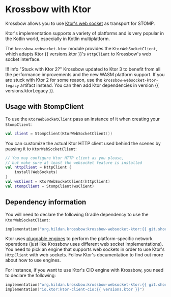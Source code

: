 # Krossbow with Ktor

Krossbow allows you to use [Ktor's web socket](https://ktor.io/docs/client-websockets.html) as transport for STOMP.

Ktor's implementation supports a variety of platforms and is very popular in the Kotlin world, especially in Kotlin multiplatform.

The `krossbow-websocket-ktor` module provides the `KtorWebSocketClient`, which adapts Ktor {{ versions.ktor }}'s
`HttpClient` to Krossbow's web socket interface.

!!! info "Stuck with Ktor 2?"
    Krossbow updated to Ktor 3 to benefit from all the performance improvements and the new WASM platform support.
    If you are stuck with Ktor 2 for some reason, use the `krossbow-websocket-ktor-legacy` artifact instead.
    You can then add Ktor dependencies in version {{ versions.ktorLegacy }}.

## Usage with StompClient

To use the `KtorWebSocketClient` pass an instance of it when creating your `StompClient`:

```kotlin
val client = StompClient(KtorWebSocketClient())
```

You can customize the actual Ktor HTTP client used behind the scenes by passing it to `KtorWebSocketClient`:

```kotlin
// You may configure Ktor HTTP client as you please,
// but make sure at least the websocket feature is installed
val httpClient = HttpClient {
    install(WebSockets)
}
val wsClient = KtorWebSocketClient(httpClient)
val stompClient = StompClient(wsClient)
```

## Dependency information

You will need to declare the following Gradle dependency to use the `KtorWebSocketClient`:

```kotlin
implementation("org.hildan.krossbow:krossbow-websocket-ktor:{{ git.short_tag }}")
```

Ktor uses [pluggable engines](https://ktor.io/docs/client-engines.html) to perform the platform-specific
network operations (just like Krossbow uses different web socket implementations).
You need to pick an engine that supports web sockets in order to use Ktor's `HttpClient` with web sockets.
Follow Ktor's documentation to find out more about how to use engines.

For instance, if you want to use Ktor's CIO engine with Krossbow, you need to declare the following:

```kotlin
implementation("org.hildan.krossbow:krossbow-websocket-ktor:{{ git.short_tag }}")
implementation("io.ktor:ktor-client-cio:{{ versions.ktor }}")
```
